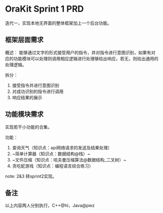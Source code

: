 # OraKit Sprint 1 PRD

迭代一，实现本地无界面的整体框架加上一个后台功能。

## 框架层面需求

概述：
能够通过文字的形式接受用户的指令，并对指令进行意图识别，如果有对应的功能模块可以处理则调用相应逻辑进行处理够给出响应，若无，则给出通用的处理逻辑。

拆分：
1. 接受指令并进行意图识别
2. 对成功识别的指令进行调用
3. 响应结果的展示


## 功能模块需求

实现若干小功能的合集。

功能：
1. 查询天气（知识点：api网络请求的发送及结果处理）
2. ~简单计算器（知识点：数据结构@栈）~
3. ~文件压缩（知识点：哈夫曼压缩算法@数据结构_二叉树）~
4. 贪吃蛇游戏（知识点：编程语言综合练习）

note: 2&3 转sprint2实现。

## 备注

以上内容两人分别执行，C++@hl，Java@pwz